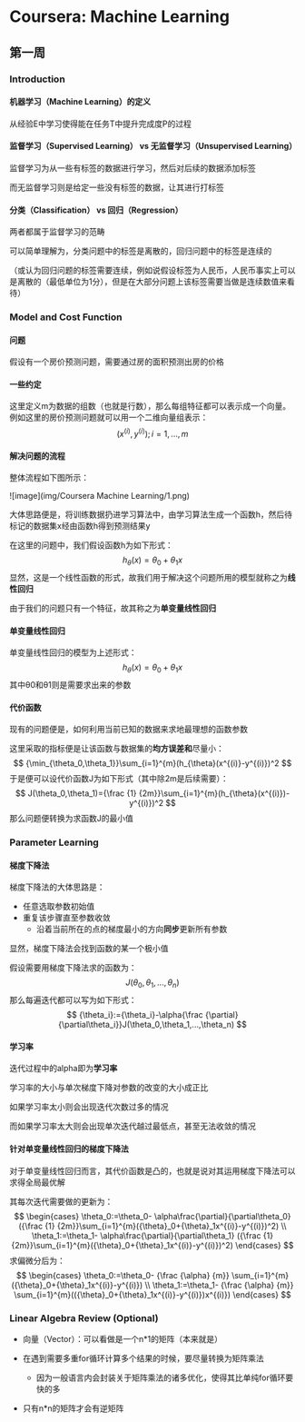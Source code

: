 # Coursera: Machine Learning

## 第一周

### Introduction

#### 机器学习（Machine Learning）的定义

从经验E中学习使得能在任务T中提升完成度P的过程

#### 监督学习（Supervised Learning） vs 无监督学习（Unsupervised Learning）

监督学习为从一些有标签的数据进行学习，然后对后续的数据添加标签

而无监督学习则是给定一些没有标签的数据，让其进行打标签

#### 分类（Classification） vs 回归（Regression）

两者都属于监督学习的范畴

可以简单理解为，分类问题中的标签是离散的，回归问题中的标签是连续的

（或认为回归问题的标签需要连续，例如说假设标签为人民币，人民币事实上可以是离散的（最低单位为1分），但是在大部分问题上该标签需要当做是连续数值来看待）

### Model and Cost Function

#### 问题

假设有一个房价预测问题，需要通过房的面积预测出房的价格

#### 一些约定

这里定义m为数据的组数（也就是行数），那么每组特征都可以表示成一个向量。例如这里的房价预测问题就可以用一个二维向量组表示：
$$
(x^{(i)},y^{(i)});i=1,...,m
$$

#### 解决问题的流程

整体流程如下图所示：

![image](img/Coursera Machine Learning/1.png)

大体思路便是，将训练数据扔进学习算法中，由学习算法生成一个函数h，然后待标记的数据集x经由函数h得到预测结果y

在这里的问题中，我们假设函数h为如下形式：
$$
h_{\theta}(x)={\theta}_0+{\theta}_1x
$$
显然，这是一个线性函数的形式，故我们用于解决这个问题所用的模型就称之为**线性回归**

由于我们的问题只有一个特征，故其称之为**单变量线性回归**

#### 单变量线性回归

单变量线性回归的模型为上述形式：
$$
h_{\theta}(x)={\theta}_0+{\theta}_1x
$$
其中θ0和θ1则是需要求出来的参数

#### 代价函数

现有的问题便是，如何利用当前已知的数据来求地最理想的函数参数

这里采取的指标便是让该函数与数据集的**均方误差和**尽量小：
$$
{\min_{\theta_0,\theta_1}}\sum_{i=1}^{m}(h_{\theta}(x^{(i)}-y^{(i)})^2
$$
于是便可以设代价函数J为如下形式（其中除2m是后续需要）：
$$
J(\theta_0,\theta_1)={\frac {1} {2m}}\sum_{i=1}^{m}(h_{\theta}(x^{(i)})-y^{(i)})^2
$$
那么问题便转换为求函数J的最小值

### Parameter Learning

#### 梯度下降法

梯度下降法的大体思路是：

+ 任意选取参数初始值
+ 重复该步骤直至参数收敛
  + 沿着当前所在的点的梯度最小的方向**同步**更新所有参数

显然，梯度下降法会找到函数的某一个极小值

假设需要用梯度下降法求的函数为：
$$
J(\theta_0,\theta_1,...,\theta_n)
$$
那么每遍迭代都可以写为如下形式：
$$
{\theta_i}:={\theta_i}-\alpha{\frac {\partial}{\partial\theta_i}}J(\theta_0,\theta_1,...,\theta_n)
$$

#### 学习率

迭代过程中的alpha即为**学习率**

学习率的大小与单次梯度下降对参数的改变的大小成正比

如果学习率太小则会出现迭代次数过多的情况

而如果学习率太大则会出现单次迭代越过最低点，甚至无法收敛的情况

#### 针对单变量线性回归的梯度下降法

对于单变量线性回归而言，其代价函数是凸的，也就是说对其运用梯度下降法可以求得全局最优解

其每次迭代需要做的更新为：
$$
\begin{cases}
\theta_0:=\theta_0-
\alpha\frac{\partial}{\partial\theta_0}
({\frac {1} {2m}}\sum_{i=1}^{m}({\theta}_0+{\theta}_1x^{(i)}-y^{(i)})^2) 
\\ 
\theta_1:=\theta_1-
\alpha\frac{\partial}{\partial\theta_1}
({\frac {1} {2m}}\sum_{i=1}^{m}({\theta}_0+{\theta}_1x^{(i)}-y^{(i)})^2)
\end{cases}
$$
求偏微分后为：
$$
\begin{cases}
\theta_0:=\theta_0-
{\frac {\alpha} {m}}
\sum_{i=1}^{m}({\theta}_0+{\theta}_1x^{(i)}-y^{(i)})
\\ 
\theta_1:=\theta_1-
{\frac {\alpha} {m}}
\sum_{i=1}^{m}(({\theta}_0+{\theta}_1x^{(i)}-y^{(i)})x^{(i)})
\end{cases}
$$

### Linear Algebra Review (Optional)

+ 向量（Vector）：可以看做是一个n*1的矩阵（本来就是）

+ 在遇到需要多重for循环计算多个结果的时候，要尽量转换为矩阵乘法
  + 因为一般语言内会封装关于矩阵乘法的诸多优化，使得其比单纯for循环要快的多
+ 只有n*n的矩阵才会有逆矩阵